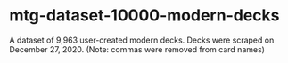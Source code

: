 # mtg-dataset-10000-modern-decks
A dataset of 9,963 user-created modern decks. Decks were scraped on December 27, 2020. (Note: commas were removed from card names)
